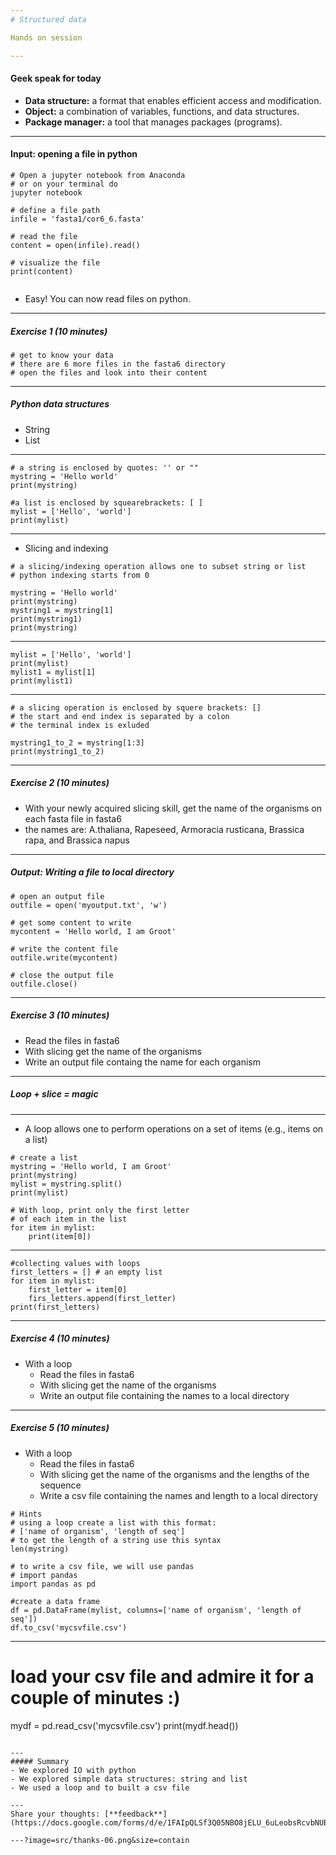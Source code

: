 ```yaml
---
# Structured data

Hands on session

---
```

####  Geek speak for today
- **Data structure:**  a format that enables efficient access and modification.
- **Object:** a combination of variables, functions, and data structures.
- **Package manager:** a tool that manages packages (programs).


---
#### Input: opening a file in python

```
# Open a jupyter notebook from Anaconda
# or on your terminal do
jupyter notebook

# define a file path
infile = 'fasta1/cor6_6.fasta'

# read the file
content = open(infile).read()

# visualize the file
print(content)


```

- Easy! You can now read files on python.

---
##### Exercise 1 (10 minutes)

```
# get to know your data
# there are 6 more files in the fasta6 directory
# open the files and look into their content

```

---
##### Python data structures

* String
* List

---
```
# a string is enclosed by quotes: '' or ""
mystring = 'Hello world'
print(mystring)

#a list is enclosed by squearebrackets: [ ]
mylist = ['Hello', 'world']
print(mylist)

```

---
* Slicing and indexing

```
# a slicing/indexing operation allows one to subset string or list
# python indexing starts from 0

mystring = 'Hello world'
print(mystring)
mystring1 = mystring[1]
print(mystring1)
print(mystring)
```
---
```
mylist = ['Hello', 'world']
print(mylist)
mylist1 = mylist[1]
print(mylist1)
```
---
```
# a slicing operation is enclosed by squere brackets: []
# the start and end index is separated by a colon
# the terminal index is exluded

mystring1_to_2 = mystring[1:3]
print(mystring1_to_2)
```
---
##### Exercise 2 (10 minutes)
- With your newly acquired slicing skill, get the name of the organisms on each fasta file in fasta6
- the names are: A.thaliana, Rapeseed, Armoracia rusticana, Brassica rapa, and Brassica napus


---
##### Output: Writing a file to local directory

```
# open an output file
outfile = open('myoutput.txt', 'w')

# get some content to write
mycontent = 'Hello world, I am Groot'

# write the content file 
outfile.write(mycontent)

# close the output file
outfile.close()
```


---
##### Exercise 3 (10 minutes)
- Read the files in fasta6
- With slicing get the name of the organisms
- Write an output file containg the name for each organism


---
##### Loop + slice = magic 


---
- A loop allows one to perform operations on a set of items 
(e.g., items on a list) 

```
# create a list
mystring = 'Hello world, I am Groot'
print(mystring)
mylist = mystring.split()
print(mylist)

# With loop, print only the first letter 
# of each item in the list
for item in mylist:
	print(item[0])
```

---
```
#collecting values with loops
first_letters = [] # an empty list
for item in mylist:
	first_letter = item[0]
	firs_letters.append(first_letter)
print(first_letters)

```


---
##### Exercise 4 (10 minutes)
- With a loop
	- Read the files in fasta6
	- With slicing get the name of the organisms
	- Write an output file containing the names to a local directory


---
##### Exercise 5 (10 minutes)
- With a loop
	- Read the files in fasta6
	- With slicing get the name of the organisms and the lengths of the sequence
	- Write a csv file containing the names and length to a local directory

```
# Hints
# using a loop create a list with this format:
# ['name of organism', 'length of seq']
# to get the length of a string use this syntax
len(mystring)

# to write a csv file, we will use pandas 
# import pandas 
import pandas as pd

#create a data frame
df = pd.DataFrame(mylist, columns=['name of organism', 'length of seq'])
df.to_csv('mycsvfile.csv')
```
---
# load your csv file and admire it for a couple of minutes :)
mydf = pd.read_csv('mycsvfile.csv')
print(mydf.head())

```

---
##### Summary
- We explored IO with python
- We explored simple data structures: string and list
- We used a loop and to built a csv file

---
Share your thoughts: [**feedback**](https://docs.google.com/forms/d/e/1FAIpQLSf3Q05NBO8jELU_6uLeobsRcvbNUBpwPRU3OPivHoukbDZmlQ/viewform)

---?image=src/thanks-06.png&size=contain



